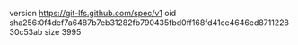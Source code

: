 version https://git-lfs.github.com/spec/v1
oid sha256:0f4def7a6487b7eb31282fb790435fbd0ff168fd41ce4646ed871122830c53ab
size 3995

